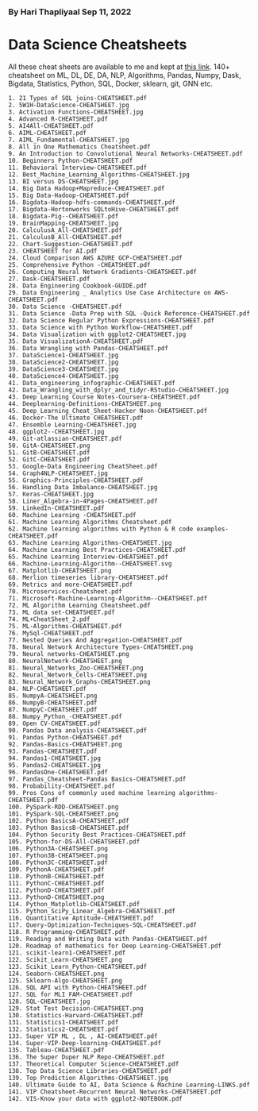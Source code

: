 ### By Hari Thapliyaal Sep 11, 2022

# Data Science Cheatsheets

All these cheat sheets are available to me and kept at <a href="https://drive.google.com/drive/u/1/folders/1dM-Xiz2Iclw0tWT7Uc8GYuWLLJ-e-4YH" target="_blank">this link</a>. 140+ cheatsheet on ML, DL, DE, DA, NLP, Algorithms, Pandas, Numpy, Dask, Bigdata, Statistics, Python, SQL, Docker, sklearn, git, GNN etc.

    1. 21 Types of SQL joins-CHEATSHEET.pdf
    2. 5W1H-DataScience-CHEATSHEET.jpg
    3. Activation Functions-CHEATSHEET.jpg
    4. Advanced R-CHEATSHEET.pdf
    5. AI4All-CHEATSHEET.pdf
    6. AIML-CHEATSHEET.pdf
    7. AIML_Fundamental-CHEATSHEET.jpg
    8. All in One Mathematics Cheatsheet.pdf
    9. An Introduction to Convolutional Neural Networks-CHEATSHEET.pdf
    10. Beginners Python-CHEATSHEET.pdf
    11. Behavioral Interview-CHEATSHEET.pdf
    12. Best_Machine_Learning_Algorithms-CHEATSHEET.jpg
    13. BI versus DS-CHEATSHEET.jpg
    14. Big Data Hadoop+Mapreduce-CHEATSHEET.pdf
    15. Big Data-Hadoop-CHEATSHEET.pdf
    16. Bigdata-Hadoop-hdfs-commands-CHEATSHEET.pdf
    17. Bigdata-Hortonworks SQLtoHive-CHEATSHEET.pdf
    18. Bigdata-Pig--CHEATSHEET.pdf
    19. BrainMapping-CHEATSHEET.jpg
    20. CalculusA_All-CHEATSHEET.pdf
    21. CalculusB_All-CHEATSHEET.pdf
    22. Chart-Suggestion-CHEATSHEET.pdf
    23. CHEATSHEET for AI.pdf
    24. Cloud Comparison AWS AZURE GCP-CHEATSHEET.pdf
    25. Comprehensive Python -CHEATSHEET.pdf
    26. Computing Neural Network Gradients-CHEATSHEET.pdf
    27. Dask-CHEATSHEET.pdf
    28. Data Engineering Cookbook-GUIDE.pdf
    29. Data Engineering _ Analytics Use Case Architecture on AWS-CHEATSHEET.pdf
    30. Data Science -CHEATSHEET.pdf
    31. Data Science -Data Prep with SQL -Quick Reference-CHEATSHEET.pdf
    32. Data Science Regular Python Expressions-CHEATSHEET.pdf
    33. Data Science with Python Workflow-CHEATSHEET.pdf
    34. Data Visualization with ggplot2-CHEATSHEET.jpg
    35. Data VisualizationA-CHEATSHEET.pdf
    36. Data Wrangling with Pandas-CHEATSHEET.pdf
    37. DataScience1-CHEATSHEET.jpg
    38. DataScience2-CHEATSHEET.jpg
    39. DataScience3-CHEATSHEET.jpg
    40. DataScience4-CHEATSHEET.jpg
    41. Data_engineering_infographic-CHEATSHEET.pdf
    42. Data_Wrangling_with_dplyr_and_tidyr-RStudio-CHEATSHEET.jpg
    43. Deep Learning Course Notes-Coursera-CHEATSHEET.pdf
    44. Deeplearning-Definitions-CHEATSHEET.png
    45. Deep_Learning_Cheat_Sheet-Hacker Noon-CHEATSHEET.pdf
    46. Docker-The Ultimate CHEATSHEET.pdf
    47. Ensemble Learning-CHEATSHEET.jpg
    48. ggplot2--CHEATSHEET.jpg
    49. Git-atlassian-CHEATSHEET.pdf
    50. GitA-CHEATSHEET.png
    51. GitB-CHEATSHEET.pdf
    52. GitC-CHEATSHEET.pdf
    53. Google-Data Engineering CheatSheet.pdf
    54. Graph4NLP-CHEATSHEET.jpg
    55. Graphics-Principles-CHEATSHEET.pdf
    56. Handling Data Imbalance-CHEATSHEET.jpg
    57. Keras-CHEATSHEET.jpg
    58. Liner_Algebra-in-4Pages-CHEATSHEET.pdf
    59. LinkedIn-CHEATSHEET.pdf
    60. Machine Learning -CHEATSHEET.pdf
    61. Machine Learning Algorithms Cheatsheet.pdf
    62. Machine learning algorithms with Python & R code examples-CHEATSHEET.pdf
    63. Machine Learning Algorithms-CHEATSHEET.jpg
    64. Machine Learning Best Practices-CHEATSHEET.pdf
    65. Machine Learning Interview-CHEATSHEET.pdf
    66. Machine-Learning-Algorithm--CHEATSHEET.svg
    67. Matplotlib-CHEATSHEET.png
    68. Merlion timeseries library-CHEATSHEET.pdf
    69. Metrics and more-CHEATSHEET.pdf
    70. Microservices-Cheatsheet.pdf
    71. Microsoft-Machine-Learning-Algorithm--CHEATSHEET.pdf
    72. ML Algorithm Learning Cheatsheet.pdf
    73. ML data set-CHEATSHEET.pdf
    74. ML+CheatSheet_2.pdf
    75. ML-Algorithms-CHEATSHEET.pdf
    76. MySql-CHEATSHEET.pdf
    77. Nested Queries And Aggregation-CHEATSHEET.pdf
    78. Neural Network Architecture Types-CHEATSHEET.png
    79. Neural networks-CHEATSHEET.png
    80. NeuralNetwork-CHEATSHEET.png
    81. Neural_Networks_Zoo-CHEATSHEET.png
    82. Neural_Network_Cells-CHEATSHEET.png
    83. Neural_Network_Graphs-CHEATSHEET.png
    84. NLP-CHEATSHEET.pdf
    85. NumpyA-CHEATSHEET.png
    86. NumpyB-CHEATSHEET.pdf
    87. NumpyC-CHEATSHEET.pdf
    88. Numpy_Python_-CHEATSHEET.pdf
    89. Open CV-CHEATSHEET.pdf
    90. Pandas Data analysis-CHEATSHEET.pdf
    91. Pandas Python-CHEATSHEET.pdf
    92. Pandas-Basics-CHEATSHEET.png
    93. Pandas-CHEATSHEET.pdf
    94. Pandas1-CHEATSHEET.jpg
    95. Pandas2-CHEATSHEET.jpg
    96. PandasOne-CHEATSHEET.pdf
    97. Pandas_Cheatsheet-Pandas Basics-CHEATSHEET.pdf
    98. Probability-CHEATSHEET.pdf
    99. Pros Cons of commonly used machine learning algorithms-CHEATSHEET.pdf
    100. PySpark-RDD-CHEATSHEET.png
    101. PySpark-SQL-CHEATSHEET.png
    102. Python BasicsA-CHEATSHEET.pdf
    103. Python BasicsB-CHEATSHEET.pdf
    104. Python Security Best Practices-CHEATSHEET.pdf
    105. Python-for-DS-All-CHEATSHEET.pdf
    106. Python3A-CHEATSHEET.png
    107. Python3B-CHEATSHEET.png
    108. Python3C-CHEATSHEET.pdf
    109. PythonA-CHEATSHEET.pdf
    110. PythonB-CHEATSHEET.pdf
    111. PythonC-CHEATSHEET.pdf
    112. PythonD-CHEATSHEET.pdf
    113. PythonD-CHEATSHEET.png
    114. Python_Matplotlib-CHEATSHEET.pdf
    115. Python_SciPy_Linear_Algebra-CHEATSHEET.pdf
    116. Quantitative Aptitude-CHEATSHEET.pdf
    117. Query-Optimization-Techniques-SQL-CHEATSHEET.pdf
    118. R Programming-CHEATSHEET.pdf
    119. Reading and Writing Data with Pandas-CHEATSHEET.pdf
    120. Roadmap of mathematics for Deep Learning-CHEATSHEET.pdf
    121. scikit-learn1-CHEATSHEET.pdf
    122. Scikit_Learn-CHEATSHEET.png
    123. Scikit_Learn_Python-CHEATSHEET.pdf
    124. Seaborn-CHEATSHEET.png
    125. Sklearn-Algo-CHEATSHEET.png
    126. SQL API with Python-CHEATSHEET.pdf
    127. SQL for MLI FAM-CHEATSHEET.pdf
    128. SQL-CHEATSHEET.jpg
    129. Stat Test Decision-CHEATSHEET.png
    130. Statistics-Harvard-CHEATSHEET.pdf
    131. Statistics1-CHEATSHEET.pdf
    132. Statistics2-CHEATSHEET.pdf
    133. Super VIP ML , DL , AI-CHEATSHEET.pdf
    134. Super-VIP-Deep-learning-CHEATSHEET.pdf
    135. Tableau-CHEATSHEET.pdf
    136. The Super Duper NLP Repo-CHEATSHEET.pdf
    137. Theoretical Computer Science-CHEATSHEET.pdf
    138. Top Data Science Libraries-CHEATSHEET.pdf
    139. Top Prediction Algorithms-CHEATSHEET.jpg
    140. Ultimate Guide to AI, Data Science & Machine Learning-LINKS.pdf
    141. VIP Cheatsheet-Recurrent Neural Networks-CHEATSHEET.pdf
    142. VIS-Know your data with ggplot2-NOTEBOOK.pdf